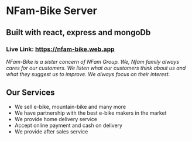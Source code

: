 # NFam-Bike Server

## Built with react, express and mongoDb

### Live Link: https://nfam-bike.web.app

_NFam-Bike is a sister concern of NFam Group. We, Nfam family always cares for our customers. We listen what our customers think about us and what they suggest us to improve. We always focus on their interest._

## Our Services

- We sell e-bike, mountain-bike and many more
- We have partnership with the best e-bike makers in the market
- We provide home delivery service
- Accept online payment and cash on delivery
- We provide after sales service
